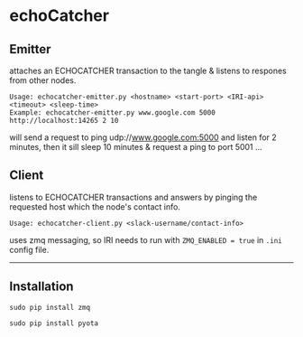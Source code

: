 # echoCatcher

## Emitter
attaches an ECHOCATCHER transaction to the tangle & listens to respones from other nodes.

```
Usage: echocatcher-emitter.py <hostname> <start-port> <IRI-api> <timeout> <sleep-time>
Example: echocatcher-emitter.py www.google.com 5000 http://localhost:14265 2 10
```
will send a request to ping udp://www.google.com:5000 and listen for 2 minutes, then it sill sleep 10 minutes & request a ping to port 5001 ...


## Client
listens to ECHOCATCHER transactions and answers by pinging the requested host which the node's contact info.

```
Usage: echocatcher-client.py <slack-username/contact-info>
```
uses zmq messaging, so IRI needs to run with `ZMQ_ENABLED = true` in `.ini` config file.

---

## Installation
`sudo pip install zmq`

`sudo pip install pyota`
